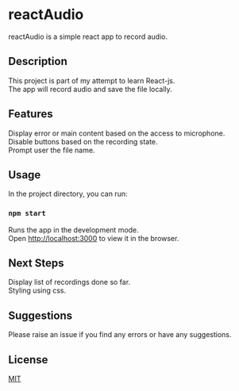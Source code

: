 # reactAudio

reactAudio is a simple react app to record audio.


## Description

This project is part of my attempt to learn React-js.
<br />
The app will record audio and save the file locally.

## Features
Display error or main content based on the access to microphone. <br />
Disable buttons based on the recording state. <br />
Prompt user the file name.


## Usage

In the project directory, you can run:

### `npm start`

Runs the app in the development mode.<br />
Open [http://localhost:3000](http://localhost:3000) to view it in the browser.


## Next Steps
Display list of recordings done so far. <br />
Styling using css.


## Suggestions
Please raise an issue if you find any errors or have any suggestions.


## License
[MIT](LICENSE)
